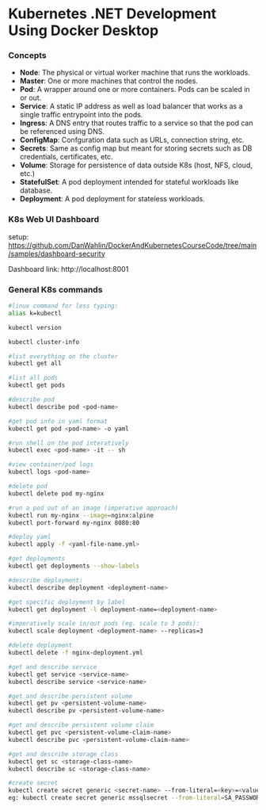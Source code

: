 # Kubernetes .NET Development Using Docker Desktop

### Concepts
- **Node**: The physical or virtual worker machine that runs the workloads.
- **Master**: One or more machines that control the nodes.
- **Pod**: A wrapper around one or more containers.  Pods can be scaled in or out.  
- **Service**: A static IP address as well as load balancer that works as a single traffic entrypoint into the pods.
- **Ingress**: A DNS entry that routes traffic to a service so that the pod can be referenced using DNS.
- **ConfigMap**: Confguration data such as URLs, connection string, etc.
- **Secrets**: Same as config map but meant for storing secrets such as DB credentials, certificates, etc.
- **Volume**: Storage for persistence of data outside K8s (host, NFS, cloud, etc.)
- **StatefulSet**: A pod deployment intended for stateful workloads like database.
- **Deployment**: A pod deployment for stateless workloads.

### K8s Web UI Dashboard
setup: https://github.com/DanWahlin/DockerAndKubernetesCourseCode/tree/main/samples/dashboard-security

Dashboard link: http://localhost:8001

### General K8s commands
```bash
#linux command for less typing: 
alias k=kubectl

kubectl version

kubectl cluster-info

#list everything on the cluster
kubectl get all 

#list all pods
kubectl get pods

#describe pod
kubectl describe pod <pod-name>

#get pod info in yaml format
kubectl get pod <pod-name> -o yaml

#run shell on the pod interatively
kubectl exec <pod-name> -it -- sh

#view container/pod logs
kubectl logs <pod-name>

#delete pod
kubectl delete pod my-nginx

#run a pod out of an image (imperative approach)
kubectl run my-nginx --image=nginx:alpine
kubectl port-forward my-nginx 8080:80

#deploy yaml
kubectl apply -f <yaml-file-name.yml>

#get deployments
kubectl get deployments --show-labels

#describe deployment:
kubectl describe deployment <deployment-name>

#get specific deployment by label
kubectl get deployment -l deployment-name=<deployment-name> 

#imperatively scale in/out pods (eg. scale to 3 pods):
kubectl scale deployment <deployment-name> --replicas=3

#delete deployment
kubectl delete -f nginx-deployment.yml

#get and describe service
kubectl get service <service-name>
kubectl describe service <service-name>

#get and describe persistent volume
kubectl get pv <persistent-volume-name>
kubectl describe pv <persistent-volume-name>

#get and describe persistent volume claim
kubectl get pvc <persistent-volume-claim-name>
kubectl describe pvc <persistent-volume-claim-name>

#get and describe storage class
kubectl get sc <storage-class-name>
kubectl describe sc <storage-class-name>

#create secret
kubectl create secret generic <secret-name> --from-literal=<key>=<value>
eg: kubectl create secret generic mssqlsecret --from-literal=SA_PASSWORD="Admin@123"
```











